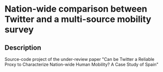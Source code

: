 # Nation-wide comparison between Twitter and a multi-source mobility survey

## Description
Source-code project of the under-review paper "Can be Twitter a Reliable Proxy to Characterize Nation-wide Human Mobility? A Case Study of Spain"
